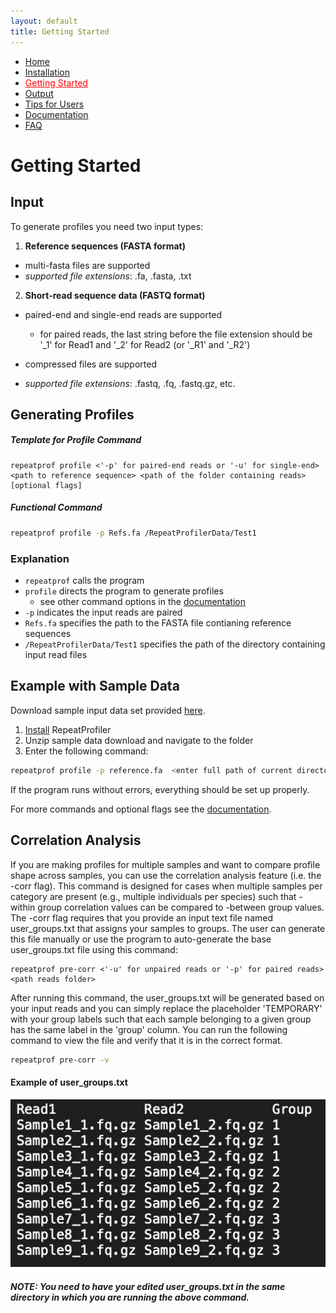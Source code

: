 ```yaml
---
layout: default
title: Getting Started
---
```


<nav>
    <ul>
      <li><a href="/RepeatProfiler/">Home</a></li>
      <li><a href="/RepeatProfiler/installation">Installation</a></li>
      <li><a href="/RepeatProfiler/gettingstarted" style="color:red">Getting Started</a></li>
      <li><a href="/RepeatProfiler/output">Output</a></li>
      <li><a href="/RepeatProfiler/tips">Tips for Users</a></li>
      <li><a href="/RepeatProfiler/documentation">Documentation</a></li>
      <li><a href="/RepeatProfiler/FAQ">FAQ</a></li>
    </ul>
</nav>

# Getting Started

## Input

To generate profiles you need two input types:

1. **Reference sequences (FASTA format)**
  - multi-fasta files are supported
  - *supported file extensions*: .fa, .fasta, .txt
2. **Short-read sequence data (FASTQ format)**
  - paired-end and single-end reads are supported
    - for paired reads, the last string before the file extension should be '_1' for Read1 and '_2' for Read2 (or '_R1' and '_R2')
  
  - compressed files are supported
  - *supported file extensions*: .fastq, .fq, .fastq.gz, etc.


## Generating Profiles

##### Template for Profile Command

```
repeatprof profile <'-p' for paired-end reads or '-u' for single-end> <path to reference sequence> <path of the folder containing reads> [optional flags] 
```

##### Functional Command

```sh
repeatprof profile -p Refs.fa /RepeatProfilerData/Test1
```

### Explanation
- `repeatprof` calls the program
- `profile` directs the program to generate profiles
  - see other command options in the <a href="/RepeatProfiler/documentation">documentation</a>
- `-p` indicates the input reads are paired
- `Refs.fa` specifies the path to the FASTA file contianing reference sequences 
- `/RepeatProfilerData/Test1` specifies the path of the directory containing input read files


## Example with Sample Data

Download sample input data set provided <a href="https://github.com/johnssproul/RepeatProfiler/releases/download/0.96/sample_data.zip" target="_blank">here</a>.

1. <a href="/RepeatProfiler/installation">Install</a> RepeatProfiler
2. Unzip sample data download and navigate to the folder
3. Enter the following command:

```sh
repeatprof profile -p reference.fa  <enter full path of current directory>
```

If the program runs without errors, everything should be set up properly.

<p>For more commands and optional flags see the <a href="/RepeatProfiler/documentation">documentation</a>.</p>
  

## Correlation Analysis

If you are making profiles for multiple samples and want to compare profile shape across samples, you can use the correlation analysis feature (i.e. the -corr flag). This command is designed for cases when multiple samples per category are present (e.g., multiple individuals per species) such that -within group correlation values can be compared to -between group values. The -corr flag requires that you provide an input text file named user_groups.txt that assigns your samples to groups. The user can generate this file manually or use the program to auto-generate the base user_groups.txt file using this command:

```
repeatprof pre-corr <'-u' for unpaired reads or '-p' for paired reads> <path reads folder>
```

After running this command, the user_groups.txt will be generated based on your input reads and you can simply replace the placeholder 'TEMPORARY' with your group labels such that each sample belonging to a given group has the same label in the 'group' column. You can run the following command to view the file and verify that it is in the correct format.

```sh
repeatprof pre-corr -v
```

#### Example of user_groups.txt
![user_groups.txt](./user_groups.png)

##### NOTE: You need to have your edited user_groups.txt in the same directory in which you are running the above command.

<br><br><br><br><br><br><br><br><br><br>
